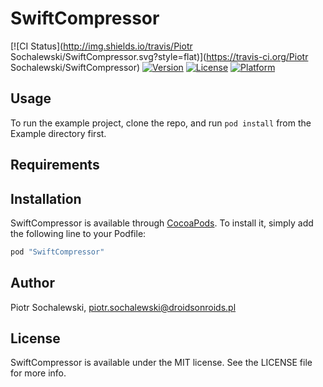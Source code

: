 # SwiftCompressor

[![CI Status](http://img.shields.io/travis/Piotr Sochalewski/SwiftCompressor.svg?style=flat)](https://travis-ci.org/Piotr Sochalewski/SwiftCompressor)
[![Version](https://img.shields.io/cocoapods/v/SwiftCompressor.svg?style=flat)](http://cocoapods.org/pods/SwiftCompressor)
[![License](https://img.shields.io/cocoapods/l/SwiftCompressor.svg?style=flat)](http://cocoapods.org/pods/SwiftCompressor)
[![Platform](https://img.shields.io/cocoapods/p/SwiftCompressor.svg?style=flat)](http://cocoapods.org/pods/SwiftCompressor)

## Usage

To run the example project, clone the repo, and run `pod install` from the Example directory first.

## Requirements

## Installation

SwiftCompressor is available through [CocoaPods](http://cocoapods.org). To install
it, simply add the following line to your Podfile:

```ruby
pod "SwiftCompressor"
```

## Author

Piotr Sochalewski, piotr.sochalewski@droidsonroids.pl

## License

SwiftCompressor is available under the MIT license. See the LICENSE file for more info.
